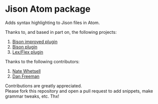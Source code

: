 # Jison Atom package  
Adds syntax highlighting to Jison files in Atom.  

Thanks to, and based in part on, the following projects:  
1. [Bison improved plugin](https://github.com/EliaGeretto/language-bison-improved)  
2. [Bison plugin](https://github.com/toroidal-code/language-bison)  
3. [Lex/Flex plugin](https://github.com/maemre/language-lex-flex)  

Thanks to the following contributors:  
1. [Nate Whetsell](https://github.com/nwhetsell)  
2. [Dan Freeman](https://github.com/dfreeman)

Contributions are greatly appreciated.  
Please fork this repository and open a pull request to add snippets, make grammar tweaks, etc. Thx!  
